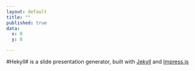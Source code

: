```yaml
---
layout: default
title: ""
published: true
data:
  x: 0
  y: 0

---
```


#Hekyll#
is a slide presentation generator, built with [Jekyll](https://github.com/mojombo/jekyll) and [Impress.js](http://bartaz.github.com/impress.js)
